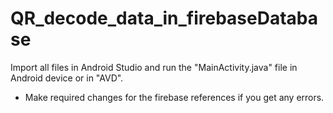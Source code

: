 # QR_decode_data_in_firebaseDatabase
Import all files in Android Studio and run the "MainActivity.java" file in Android device or in "AVD".

* Make required changes for the firebase references if you get any errors.

